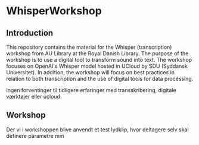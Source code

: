 # WhisperWorkshop
## Introduction
This repository contains the material for the Whisper (transcription) workshop from AU Library at the Royal Danish Library. The purpose of the workshop is to use a digital tool to transform sound into text. The workshop focuses on OpenAI's Whisper model hosted in UCloud by SDU (Syddansk Universitet). In addition, the workshop will focus on best practices in relation to both transcription and the use of digital tools for data processing.

 ingen forventinger til tidligere erfaringer med transskribering, digitale værktøjer eller ucloud.

## Workshop
Der vi i workshoppen blive anvendt et test lydklip, hvor deltagere selv skal definere parametre mm
